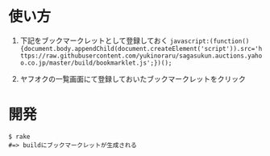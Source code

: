 # 使い方

1. 下記をブックマークレットとして登録しておく
`javascript:(function(){document.body.appendChild(document.createElement('script')).src='https://raw.githubusercontent.com/yukinoraru/sagasukun.auctions.yahoo.co.jp/master/build/bookmarklet.js';})(); `

2. ヤフオクの一覧画面にて登録しておいたブックマークレットをクリック

# 開発

    $ rake
    #=> buildにブックマークレットが生成される
